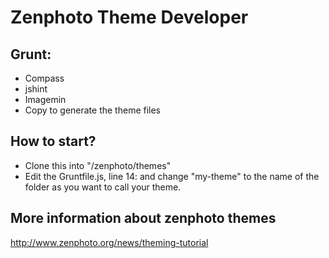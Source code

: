 Zenphoto Theme Developer
========================

Grunt:
------
* Compass
* jshint
* Imagemin
* Copy to generate the theme files

How to start?
-------------
* Clone this into "/zenphoto/themes"
* Edit the Gruntfile.js, line 14: and change "my-theme" to the name of the folder as you want to call your theme.

More information about zenphoto themes
--------------------------------------
http://www.zenphoto.org/news/theming-tutorial
